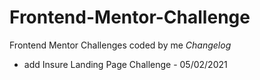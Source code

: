 # Frontend-Mentor-Challenge
Frontend Mentor Challenges coded by me
*Changelog*
- add Insure Landing Page Challenge - 05/02/2021
